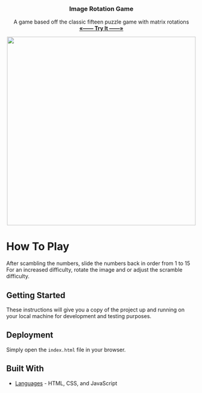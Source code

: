 <br />
<p align="center">
  <h3 align="center"> Image Rotation Game </h3>

  <p align="center">
    A game based off the classic fifteen puzzle game with matrix rotations
    <br />
    <a href="https://blakley.github.io/Image-Rotation/"><strong>«—— Try It ——»</strong></a>
    <br />
  </p>
</p>

<p align="center">
  <img src="https://media.giphy.com/media/HzGbxkR1s5nHM0x5G0/giphy.gif" width=500>
</p>

# How To Play
<p align="left">
  <p align="left">
    After scambling the numbers, slide the numbers back in order from 1 to 15 
    <br />
    For an increased difficulty, rotate the image and or adjust the scramble difficulty.
    <br />
  </p>
</p>

## Getting Started

These instructions will give you a copy of the project up and running on
your local machine for development and testing purposes.

## Deployment

Simply open the ```index.html``` file in your browser.

## Built With

  - [Languages](https://www.w3schools.com/html/html_scripts.asp) - HTML, CSS, and JavaScript

